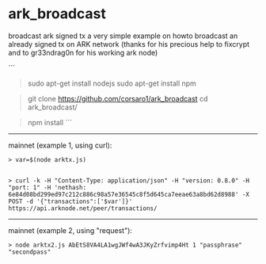 # ark_broadcast
broadcast ark signed tx
a very simple example on howto broadcast an already signed tx on ARK network (thanks for his precious help to fixcrypt and to gr33ndrag0n for his working ark node)

´´´
> sudo apt-get install nodejs
> sudo apt-get install npm

> git clone https://github.com/corsaro1/ark_broadcast
> cd ark_broadcast/

> npm install
´´´
---------

mainnet (example 1, using curl):
```
> var=$(node arktx.js)


> curl -k -H "Content-Type: application/json" -H "version: 0.8.0" -H "port: 1" -H 'nethash: 6e84d08bd299ed97c212c886c98a57e36545c8f5d645ca7eeae63a8bd62d8988' -X POST -d '{"transactions":['$var']}' https://api.arknode.net/peer/transactions/
```
---------

mainnet (example 2, using "request"):
```
> node arktx2.js AbEtS8VA4LA1wgJWf4wA3JKyZrfvimp4Ht 1 "passphrase" "secondpass"
```
